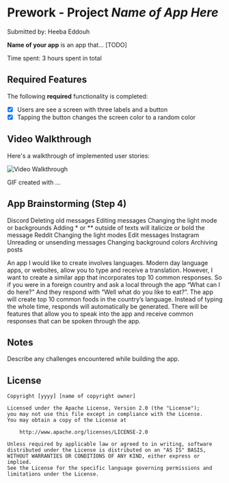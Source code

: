 # Prework - Project *Name of App Here*

Submitted by: Heeba Eddouh

**Name of your app** is an app that... [TODO] 

Time spent: 3 hours spent in total

## Required Features

The following **required** functionality is completed:

- [x] Users are see a screen with three labels and a button
- [x] Tapping the button changes the screen color to a random color
 
## Video Walkthrough

Here's a walkthrough of implemented user stories:

<img src='http://i.imgur.com/link/to/your/gif/file.gif' title='Video Walkthrough' width='' alt='Video Walkthrough' />

<!-- Replace this with whatever GIF tool you used! -->
GIF created with ...  
<!-- Recommended tools:
[Kap](https://getkap.co/) for macOS
[ScreenToGif](https://www.screentogif.com/) for Windows
[peek](https://github.com/phw/peek) for Linux. -->

## App Brainstorming (Step 4)
Discord
    Deleting old messages
    Editing messages
    Changing the light mode or backgrounds
    Adding * or ** outside of texts will italicize or bold the message
Reddit
    Changing the light modes
    Edit messages
Instagram
    Unreading or unsending messages
    Changing background colors
    Archiving posts
    

An app I would like to create involves languages. Modern day language apps, or websites, allow you to type and receive a translation. However, I want to create a similar app that incorporates top 10 common responses. So if you were in a foreign country and ask a local through the app “What can I do here?” And they respond with “Well what do you like to eat?”. The app will create top 10 common foods in the country’s language. Instead of typing the whole time, responds will automatically be generated. There will be features that allow you to speak into the app and receive common responses that can be spoken through the app.
## Notes

Describe any challenges encountered while building the app.

## License

    Copyright [yyyy] [name of copyright owner]

    Licensed under the Apache License, Version 2.0 (the "License");
    you may not use this file except in compliance with the License.
    You may obtain a copy of the License at

        http://www.apache.org/licenses/LICENSE-2.0

    Unless required by applicable law or agreed to in writing, software
    distributed under the License is distributed on an "AS IS" BASIS,
    WITHOUT WARRANTIES OR CONDITIONS OF ANY KIND, either express or implied.
    See the License for the specific language governing permissions and
    limitations under the License.

